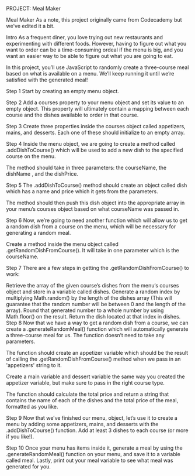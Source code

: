 PROJECT: Meal Maker

Meal Maker
As a note, this project originally came from Codecademy but we've edited it a bit.

Intro
As a frequent diner, you love trying out new restaurants and experimenting with different foods. However, having to figure out what you want to order can be a time-consuming ordeal if the menu is big, and you want an easier way to be able to figure out what you are going to eat.

In this project, you’ll use JavaScript to randomly create a three-course meal based on what is available on a menu. We’ll keep running it until we’re satisfied with the generated meal!

Step 1
Start by creating an empty menu object.

Step 2
Add a courses property to your menu object and set its value to an empty object. This property will ultimately contain a mapping between each course and the dishes available to order in that course.

Step 3
Create three properties inside the courses object called appetizers, mains, and desserts. Each one of these should initialize to an empty array.

Step 4
Inside the menu object, we are going to create a method called .addDishToCourse() which will be used to add a new dish to the specified course on the menu.

The method should take in three parameters: the courseName, the dishName , and the dishPrice.

Step 5
The .addDishToCourse() method should create an object called dish which has a name and price which it gets from the parameters.

The method should then push this dish object into the appropriate array in your menu‘s courses object based on what courseName was passed in.

Step 6
Now, we’re going to need another function which will allow us to get a random dish from a course on the menu, which will be necessary for generating a random meal.

Create a method inside the menu object called .getRandomDishFromCourse(). It will take in one parameter which is the courseName.

Step 7
There are a few steps in getting the .getRandomDishFromCourse() to work:

Retrieve the array of the given course’s dishes from the menu‘s courses object and store in a variable called dishes.
Generate a random index by multiplying Math.random() by the length of the dishes array (This will guarantee that the random number will be between 0 and the length of the array).
Round that generated number to a whole number by using Math.floor() on the result.
Return the dish located at that index in dishes.
Step 8
Now that we have a way to get a random dish from a course, we can create a .generateRandomMeal() function which will automatically generate a three-course meal for us. The function doesn’t need to take any parameters.

The function should create an appetizer variable which should be the result of calling the .getRandomDishFromCourse() method when we pass in an 'appetizers' string to it.

Create a main variable and dessert variable the same way you created the appetizer variable, but make sure to pass in the right course type.

The function should calculate the total price and return a string that contains the name of each of the dishes and the total price of the meal, formatted as you like.

Step 9
Now that we’ve finished our menu, object, let’s use it to create a menu by adding some appetizers, mains, and desserts with the .addDishToCourse() function. Add at least 3 dishes to each course (or more if you like!).

Step 10
Once your menu has items inside it, generate a meal by using the .generateRandomMeal() function on your menu, and save it to a variable called meal. Lastly, print out your meal variable to see what meal was generated for you.
